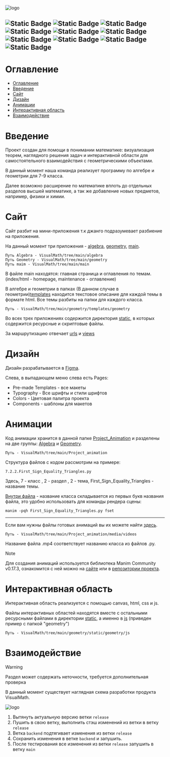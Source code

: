 

![logo](https://cdn.discordapp.com/attachments/1150438545748656179/1180099686149935184/Intro_fro_rdmd_1.png?ex=65f428fa&is=65e1b3fa&hm=12bee6f007c3063600959119103fa1b3c526b54edc789c8efebe1aa85eeed335&)

![Static Badge](https://img.shields.io/badge/Python-FFD43B?style=for-the-badge&logo=python&logoColor=blue)
![Static Badge](https://img.shields.io/badge/Numpy-777BB4?style=for-the-badge&logo=numpy&logoColor=white)
![Static Badge](https://img.shields.io/badge/LaTeX-47A141?style=for-the-badge&logo=LaTeX&logoColor=white)
![Static Badge](https://img.shields.io/badge/CSS3-1572B6?style=for-the-badge&logo=css3&logoColor=white)
![Static Badge](https://img.shields.io/badge/HTML5-E34F26?style=for-the-badge&logo=html5&logoColor=white)
![Static Badge](https://img.shields.io/badge/Django-092E20?style=for-the-badge&logo=django&logoColor=green)
![Static Badge](https://img.shields.io/badge/Sass-CC6699?style=for-the-badge&logo=sass&logoColor=white)
![Static Badge](https://img.shields.io/badge/JavaScript-323330?style=for-the-badge&logo=javascript&logoColor=F7DF1E)
![Static Badge](https://img.shields.io/badge/GitHub-100000?style=for-the-badge&logo=github&logoColor=white)
![Static Badge](https://img.shields.io/badge/GIT-E44C30?style=for-the-badge&logo=git&logoColor=white)
---
# Оглавление
- [Оглавление](#оглавление)
- [Введение](#введение)
- [Сайт](#сайт)
- [Дизайн](#дизайн)
- [Анимации](#анимации)
- [Интерактивная область](#интерактивная-область)
- [Взаимодействие](#взаимодействие)


# Введение

Проект создан для помощи в понимании математике: визуализация теорем, наглядного решения задач и интерактивной области для самостоятельного взаимодействия с геометрическими объектами.

В данный момент наша команда реализует программу по алгебре и геометрии для 7-9 класса.

Далее возможно расширение по математике вплоть до отдельных разделов высшей математике, а так же добавление новых предметов, например, физики и химии.


# Сайт

Сайт разбит на мини-приложения т.к джанго подразумевает разбиение на приложения.

На данный момент три приложения - [algebra](https://github.com/Lo-Wang/VisualMath/tree/main/algebra), [geometry](https://github.com/Lo-Wang/VisualMath/tree/main/geometry), [main](https://github.com/Lo-Wang/VisualMath/tree/main/main).
```
Путь Algebra - VisualMath/tree/main/algebra
Путь Geometry - VisualMath/tree/main/geometry
Путь maim - VisualMath/tree/main/main
```

В файле main находятся: главная страница и оглавления по темам.(index/html - homepage, maintenance - оглавление)

В алгебре и геометрии в папках (В данном случае в геометрии)[templates](https://github.com/Lo-Wang/VisualMath/tree/main/geometry/templates/geometry) находится текстовое описание для каждой темы в формате html. Все темы разбиты на папки для каждого класса.
```
Путь - VisualMath/tree/main/geometry/templates/geometry
```

Во всех трех приложениях содержится директория [static](https://github.com/Lo-Wang/VisualMath/tree/main/geometry/static/geometry), в которых содержится ресурсные и скриптовые файлы. 

За маршрутизацию отвечает [urls](https://github.com/Lo-Wang/VisualMath/blob/main/main/urls.py) и [views](https://github.com/Lo-Wang/VisualMath/blob/main/main/views.py)

# Дизайн

Дизайн разрабатывается в [Figma](https://www.figma.com/file/XITlXS5GmXhYGvXZsqTEn2/VisualMath?type=design&node-id=0%3A1&mode=design&t=8S8QdvUn5JNWRMVN-1).

Слева, в выпадающем меню слева есть Pages:
- Pre-made Templates - все макеты
- Typography - Все шрифты и стили шрифтов
- Colors - Цветовая палитра проекта
- Components - шаблоны для макетов


# Анимации

Код анимации хранится в данной папке [Project_Animation](https://github.com/Lo-Wang/VisualMath/tree/main/Project_animation) и разделены на две группы: [Algebra](https://github.com/Lo-Wang/VisualMath/tree/main/Project_animation/Algebra) и [Geometry](https://github.com/Lo-Wang/VisualMath/tree/main/Project_animation/Geometry). 

```
Путь - VisualMath/tree/main/Project_animation
```

Структура файлов с кодом рассмотрим на примере: 
```
7.2.2.First_Sign_Equality_Triangles.py
```
Здесь, 7 - класс , 2 - раздел , 2 - тема, First_Sign_Equality_Triangles - название темы.

[Внутри файла](https://github.com/Lo-Wang/VisualMath/blob/main/Project_animation/Geometry/7.2.2.First_Sign_Equality_Triangles.py) - название класса складывается из первых букв названия файла, это удобно использовать для команды рендера сцены:
```
manim -pqh First_Sign_Equality_Triangles.py fset
```
---
Если вам нужны файлы готовых анимаций вы их можете найти [здесь](https://github.com/Lo-Wang/VisualMath/tree/main/Project_animation/media/videos).

```
Путь - VisualMath/tree/main/Project_animation/media/videos
```
Название файла .mp4 соответствует названию класса из файлов .py.

> [!NOTE]
> Для создания анимаций используется библиотека Manim Community v0.17.3, ознакомится с ней
> можно на [сайте](https://www.manim.community/) или в [репозитории проекта](https://github.com/manimCommunity/manim).

# Интерактивная область

Интерактивная область реализуется с помощью canvas, html, css и js.

Файлы интерактивных областей находятся вместе с остальными ресурсными файлами в директории [static](https://github.com/Lo-Wang/VisualMath/tree/main/geometry/static/geometry), а именно в [js](https://github.com/Lo-Wang/VisualMath/tree/main/geometry/static/geometry/js)  (приведен пример с папкой "geometry")

```
Путь - VisualMath/tree/main/geometry/static/geometry/js
```
# Взаимодействие

> [!WARNING]
> Раздел может содержать неточности, требуется дополнительная проверка

В данный момент существует наглядная схема разработки продукта VisualMath. 

![logo](https://cdn.discordapp.com/attachments/1150438545748656179/1183813463051612271/C_.png?ex=6589b333&is=65773e33&hm=ab11dabc186538a4ad03636f1411475185574583a2a069294040136aa2d59862&)

1) Вытянуть актуальную версию ветки ```release```
2) Пушить в свою ветку, выполнить стэш изменений из ветки в ветку ```release```
3) Ветка ```backend``` подтягивает изменения из ветки ```release```
4) Сохранить изменения в ветке ```backend``` и запушить.  
5) После тестирования все изменения из ветки ```release``` запушить в ветку ```main```

  




